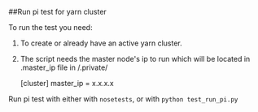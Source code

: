 ##Run pi test for yarn cluster

To run the test you need:

1. To create or already have an active yarn cluster.

2. The script needs the master node's ip to run which will be located in .master_ip file in <projectroot>/.private/

    [cluster]
    master_ip = x.x.x.x


Run pi test with either with `nosetests`, or  with `python test_run_pi.py`
